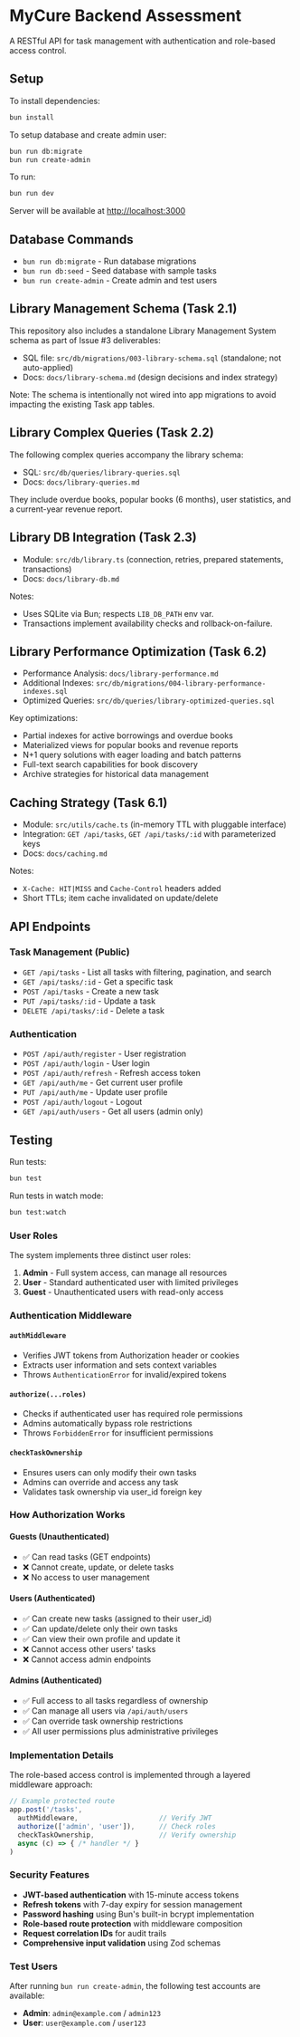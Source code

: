# MyCure Backend Assessment

A RESTful API for task management with authentication and role-based access control.

## Setup

To install dependencies:

```sh
bun install
```

To setup database and create admin user:

```sh
bun run db:migrate
bun run create-admin
```

To run:

```sh
bun run dev
```

Server will be available at <http://localhost:3000>

## Database Commands

- `bun run db:migrate` - Run database migrations
- `bun run db:seed` - Seed database with sample tasks
- `bun run create-admin` - Create admin and test users

## Library Management Schema (Task 2.1)

This repository also includes a standalone Library Management System schema as part of Issue #3 deliverables:

- SQL file: `src/db/migrations/003-library-schema.sql` (standalone; not auto-applied)
- Docs: `docs/library-schema.md` (design decisions and index strategy)

Note: The schema is intentionally not wired into app migrations to avoid impacting the existing Task app tables.

## Library Complex Queries (Task 2.2)

The following complex queries accompany the library schema:

- SQL: `src/db/queries/library-queries.sql`
- Docs: `docs/library-queries.md`

They include overdue books, popular books (6 months), user statistics, and a current-year revenue report.

## Library DB Integration (Task 2.3)

- Module: `src/db/library.ts` (connection, retries, prepared statements, transactions)
- Docs: `docs/library-db.md`

Notes:
- Uses SQLite via Bun; respects `LIB_DB_PATH` env var.
- Transactions implement availability checks and rollback-on-failure.

## Library Performance Optimization (Task 6.2)

- Performance Analysis: `docs/library-performance.md`
- Additional Indexes: `src/db/migrations/004-library-performance-indexes.sql`
- Optimized Queries: `src/db/queries/library-optimized-queries.sql`

Key optimizations:
- Partial indexes for active borrowings and overdue books
- Materialized views for popular books and revenue reports
- N+1 query solutions with eager loading and batch patterns
- Full-text search capabilities for book discovery
- Archive strategies for historical data management

## Caching Strategy (Task 6.1)

- Module: `src/utils/cache.ts` (in-memory TTL with pluggable interface)
- Integration: `GET /api/tasks`, `GET /api/tasks/:id` with parameterized keys
- Docs: `docs/caching.md`

Notes:
- `X-Cache: HIT|MISS` and `Cache-Control` headers added
- Short TTLs; item cache invalidated on update/delete

## API Endpoints

### Task Management (Public)

- `GET /api/tasks` - List all tasks with filtering, pagination, and search
- `GET /api/tasks/:id` - Get a specific task
- `POST /api/tasks` - Create a new task
- `PUT /api/tasks/:id` - Update a task
- `DELETE /api/tasks/:id` - Delete a task

### Authentication

- `POST /api/auth/register` - User registration
- `POST /api/auth/login` - User login
- `POST /api/auth/refresh` - Refresh access token
- `GET /api/auth/me` - Get current user profile
- `PUT /api/auth/me` - Update user profile
- `POST /api/auth/logout` - Logout
- `GET /api/auth/users` - Get all users (admin only)

## Testing

Run tests:

```sh
bun test
```

Run tests in watch mode:

```sh
bun test:watch
```

### User Roles

The system implements three distinct user roles:

1. **Admin** - Full system access, can manage all resources
2. **User** - Standard authenticated user with limited privileges
3. **Guest** - Unauthenticated users with read-only access

### Authentication Middleware

#### `authMiddleware`

- Verifies JWT tokens from Authorization header or cookies
- Extracts user information and sets context variables
- Throws `AuthenticationError` for invalid/expired tokens

#### `authorize(...roles)`

- Checks if authenticated user has required role permissions
- Admins automatically bypass role restrictions
- Throws `ForbiddenError` for insufficient permissions

#### `checkTaskOwnership`

- Ensures users can only modify their own tasks
- Admins can override and access any task
- Validates task ownership via user_id foreign key

### How Authorization Works

#### **Guests (Unauthenticated)**

- ✅ Can read tasks (GET endpoints)
- ❌ Cannot create, update, or delete tasks
- ❌ No access to user management

#### **Users (Authenticated)**

- ✅ Can create new tasks (assigned to their user_id)
- ✅ Can update/delete only their own tasks
- ✅ Can view their own profile and update it
- ❌ Cannot access other users' tasks
- ❌ Cannot access admin endpoints

#### **Admins (Authenticated)**

- ✅ Full access to all tasks regardless of ownership
- ✅ Can manage all users via `/api/auth/users`
- ✅ Can override task ownership restrictions
- ✅ All user permissions plus administrative privileges

### Implementation Details

The role-based access control is implemented through a layered middleware approach:

```typescript
// Example protected route
app.post('/tasks',
  authMiddleware,                    // Verify JWT
  authorize(['admin', 'user']),      // Check roles
  checkTaskOwnership,                // Verify ownership
  async (c) => { /* handler */ }
)
```

### Security Features

- **JWT-based authentication** with 15-minute access tokens
- **Refresh tokens** with 7-day expiry for session management
- **Password hashing** using Bun's built-in bcrypt implementation
- **Role-based route protection** with middleware composition
- **Request correlation IDs** for audit trails
- **Comprehensive input validation** using Zod schemas

### Test Users

After running `bun run create-admin`, the following test accounts are available:

- **Admin**: `admin@example.com` / `admin123`
- **User**: `user@example.com` / `user123`
